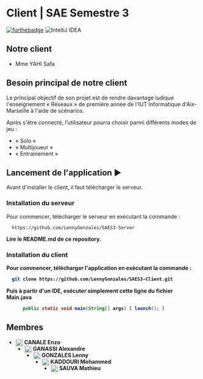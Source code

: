 # Client | SAE Semestre 3
[![forthebadge](https://forthebadge.com/images/badges/made-with-java.svg)](https://forthebadge.com)
![IntelliJ IDEA](https://img.shields.io/badge/IntelliJIDEA-000000.svg?style=for-the-badge&logo=intellij-idea&logoColor=white)

## Notre client

- Mme YAHI Safa

## Besoin principal de notre client

Le principal objectif de son projet est de rendre davantage ludique l'enseignement « Réseaux » de première année de l'IUT Informatique d'Aix-Marseille à l'aide de scénarios.

Après s'être connecté, l’utilisateur pourra choisir parmi différents modes de jeu :
  - « Solo »
  - « Multijoueur »
  - « Entrainement »

## Lancement de l'application :arrow_forward:

Avant d'installer le client, il faut télécharger le serveur.

  ### Installation du serveur

Pour commencer, télécharger le serveur en exécutant la commande :
```
  https://github.com/LennyGonzales/SAES3-Server
```
<b>Lire le README.md de ce repository.<b/>

  ### Installation du client
  
Pour commencer, télécharger l'application en exécutant la commande :
```bash
  git clone https://github.com/LennyGonzales/SAES3-Client.git
```

Puis à partir d'un IDE, exécuter simplement cette ligne du fichier Main.java
```java
      public static void main(String[] args) { launch(); }
```

## Membres

- CANALE Enzo <img align="left" src="https://avatars.githubusercontent.com/u/92590811" alt="profile" width="20" height="20"/>
- GANASSI Alexandre <img align="left" src="https://avatars2.githubusercontent.com/u/90609748" alt="profile" width="20" height="20"/>
- GONZALES Lenny <img align="left" src="https://avatars.githubusercontent.com/u/91269114?s=64&v=4" alt="profile" width="20" height="20"/>
- KADDOURI Mohammed <img align="left" src="https://avatars.githubusercontent.com/u/98416541" alt="profile" width="20" height="20"/>
- SAUVA Mathieu <img align="left" src="https://avatars.githubusercontent.com/u/91150750?s=64&v=4" alt="profile" width="20" height="20"/>
